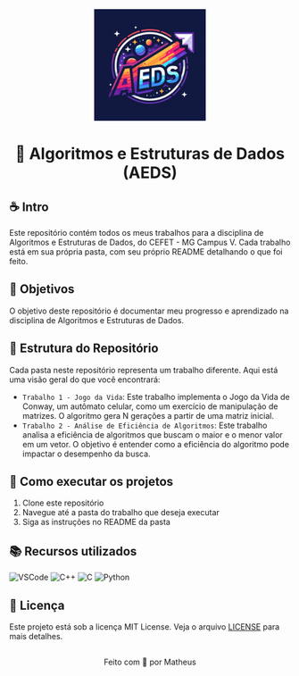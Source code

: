 <div align="center">
    <img src="./logo/logo.jpeg" width="200" height="200">
</div>

<div align="center">

#   👾 Algoritmos e Estruturas de Dados (AEDS)

</div>

## ☕ Intro

Este repositório contém todos os meus trabalhos para a disciplina de Algoritmos e Estruturas de Dados, do CEFET - MG Campus V. Cada trabalho está em sua própria pasta, com seu próprio README detalhando o que foi feito.

## 🎯 Objetivos

O objetivo deste repositório é documentar meu progresso e aprendizado na disciplina de Algoritmos e Estruturas de Dados.

## 📂 Estrutura do Repositório

Cada pasta neste repositório representa um trabalho diferente. Aqui está uma visão geral do que você encontrará:

- `Trabalho 1 - Jogo da Vida`: Este trabalho implementa o Jogo da Vida de Conway, um autômato celular, como um exercício de manipulação de matrizes. O algoritmo gera N gerações a partir de uma matriz inicial.
- `Trabalho 2 - Análise de Eficiência de Algoritmos`: Este trabalho analisa a eficiência de algoritmos que buscam o maior e o menor valor em um vetor. O objetivo é entender como a eficiência do algoritmo pode impactar o desempenho da busca.

## 🚀 Como executar os projetos

1. Clone este repositório
2. Navegue até a pasta do trabalho que deseja executar
3. Siga as instruções no README da pasta

## 📚 Recursos utilizados

![VSCode](https://img.shields.io/badge/VSCode-007ACC?style=for-the-badge&logo=visual-studio-code&logoColor=white)
![C++](https://img.shields.io/badge/C++-00599C?style=for-the-badge&logo=c%2B%2B&logoColor=white)
![C](https://img.shields.io/badge/C-00599C?style=for-the-badge&logo=c&logoColor=white)
![Python](https://img.shields.io/badge/Python-3776AB?style=for-the-badge&logo=python&logoColor=white)

## 📝 Licença

Este projeto está sob a licença MIT License. Veja o arquivo [LICENSE](LICENSE) para mais detalhes.

<div align="center">

##

Feito com 💜 por Matheus

</div>